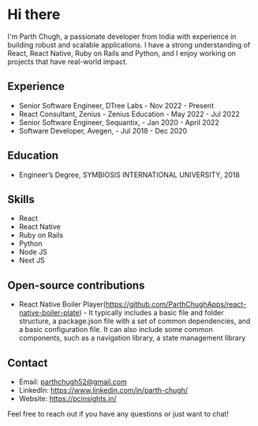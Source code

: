 # Hi there

I'm Parth Chugh, a passionate developer from India with experience in building robust and scalable applications. I have a strong understanding of React, React Native, Ruby on Rails and Python, and I enjoy working on projects that have real-world impact.

## Experience

- Senior Software Engineer, DTree Labs - Nov 2022 - Present
- React Consultant, Zenius - Zenius Education - May 2022 - Jul 2022
- Senior Software Engineer, Sequantix, - Jan 2020 - April 2022
- Software Developer, Avegen, - Jul 2018 - Dec 2020

## Education

- Engineer’s Degree, SYMBIOSIS INTERNATIONAL UNIVERSITY, 2018

## Skills

- React
- React Native
- Ruby on Rails
- Python
- Node JS
- Next JS

## Open-source contributions
- React Native Boiler Player(https://github.com/ParthChughApps/react-native-boiler-plate) - It typically includes a basic file and folder structure, a package.json file with a set of common dependencies, and a basic configuration file. It can also include some common components, such as a navigation library, a state management library


## Contact

- Email: parthchugh52@gmail.com
- LinkedIn: https://www.linkedin.com/in/parth-chugh/
- Website: https://pcinsights.in/

Feel free to reach out if you have any questions or just want to chat!
